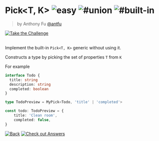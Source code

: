 <!--info-header-start--><h1>Pick&lt;T, K&gt; <img src="https://img.shields.io/badge/-easy-green" alt="easy"/> <img src="https://img.shields.io/badge/-%23union-999" alt="#union"/> <img src="https://img.shields.io/badge/-%23built--in-999" alt="#built-in"/></h1><blockquote><p>by Anthony Fu <a href="https://github.com/antfu" target="_blank">@antfu</a></p></blockquote><a href="https://type-challenges.netlify.app/case/4/play" target="_blank"><img src="https://img.shields.io/badge/-Take%20the%20Challenge-blue?logo=typescript" alt="Take the Challenge"/></a> <br><br><!--info-header-end-->

Implement the built-in `Pick<T, K>` generic without using it.

Constructs a type by picking the set of properties `T` from `K`

For example

```ts
interface Todo {
  title: string
  description: string
  completed: boolean
}

type TodoPreview = MyPick<Todo, 'title' | 'completed'>

const todo: TodoPreview = {
    title: 'Clean room',
    completed: false,
}
```

<!--info-footer-start--><a href="../../README.md" target="_blank"><img src="https://img.shields.io/badge/-Back-grey" alt="Back"/></a> <a href="https://type-challenges.netlify.app/case/4/answers" target="_blank"><img src="https://img.shields.io/badge/-Check%20out%20Answers-F59BAF?logo=awesome-lists&logoColor=white" alt="Check out Answers"/></a> <!--info-footer-end-->